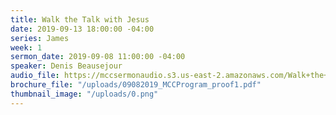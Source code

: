 ```yaml
---
title: Walk the Talk with Jesus
date: 2019-09-13 18:00:00 -04:00
series: James
week: 1
sermon_date: 2019-09-08 11:00:00 -04:00
speaker: Denis Beausejour
audio_file: https://mccsermonaudio.s3.us-east-2.amazonaws.com/Walk+the+Talk+with+Jesus.lite.mp3
brochure_file: "/uploads/09082019_MCCProgram_proof1.pdf"
thumbnail_image: "/uploads/0.png"
---
```


